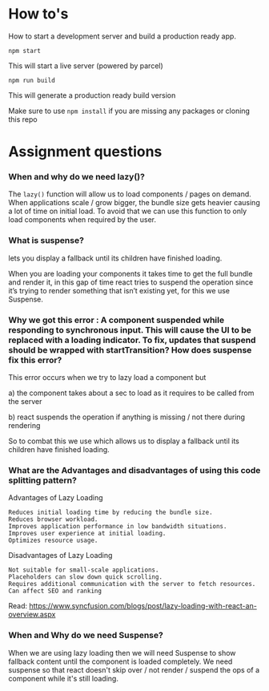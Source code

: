 # How to's
How to start a development server and build a production ready app.

```
npm start
``` 
This will start a live server (powered by parcel)

```
npm run build
```
This will generate a production ready build version

Make sure to use `npm install` if you are missing any packages or cloning this repo



# Assignment questions

### When and why do we need lazy()?
The `lazy()` function will allow us to load components / pages on demand. When applications scale / grow bigger, the bundle size gets heavier causing a lot of time on initial load. To avoid that we can use this function to only load components when required by the user.


### What is suspense?
<Suspense> lets you display a fallback until its children have finished loading.

When you are loading your components it takes time to get the full bundle and render it, in this gap of time react tries to suspend the operation since it’s trying to render something that isn’t existing yet, for this we use Suspense.


### Why we got this error : A component suspended while responding to synchronous input. This will cause the UI to be replaced with a loading indicator. To fix, updates that suspend should be wrapped with startTransition? How does suspense fix this error?
This error occurs when we try to lazy load a component but 

a) the component takes about a sec to load as it requires to be called from the server

b) react suspends the operation if anything is missing / not there during rendering

So to combat this we use <Suspense> which allows us to display a fallback until its children have finished loading.



### What are the Advantages and disadvantages of using this code splitting pattern?
Advantages of Lazy Loading

    Reduces initial loading time by reducing the bundle size.
    Reduces browser workload.
    Improves application performance in low bandwidth situations.
    Improves user experience at initial loading.
    Optimizes resource usage.

Disadvantages of Lazy Loading

    Not suitable for small-scale applications.
    Placeholders can slow down quick scrolling.
    Requires additional communication with the server to fetch resources.
    Can affect SEO and ranking

Read: https://www.syncfusion.com/blogs/post/lazy-loading-with-react-an-overview.aspx



### When and Why do we need Suspense?
When we are using lazy loading then we will need Suspense to show fallback content until the component is loaded completely. We need suspense so that react doesn't skip over / not render / suspend the ops of a component while it's still loading.